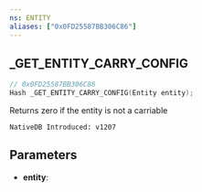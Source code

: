```yaml
---
ns: ENTITY
aliases: ["0x0FD25587BB306C86"]
---
```

## _GET_ENTITY_CARRY_CONFIG

```c
// 0x0FD25587BB306C86
Hash _GET_ENTITY_CARRY_CONFIG(Entity entity);
```

Returns zero if the entity is not a carriable

```
NativeDB Introduced: v1207
```

## Parameters
* **entity**:
